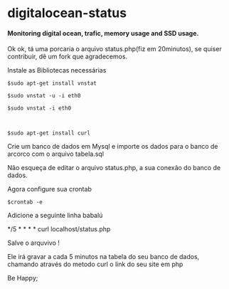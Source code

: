 digitalocean-status
===================

#### Monitoring digital ocean, trafic, memory usage and SSD usage.

Ok ok, tá uma porcaria o arquivo status.php(fiz em 20minutos), se quiser contribuir, dê um fork que agradecemos.


Instale as Bibliotecas necessárias

    $sudo apt-get install vnstat
  
    $sudo vnstat -u -i eth0
  
    $sudo vnstat -i eth0
  


    $sudo apt-get install curl





Crie um banco de dados em Mysql e importe os dados para o banco de arcorco com o arquivo tabela.sql

Não esqueça de editar o arquivo status.php, a sua conexão do banco de dados. 



Agora configure sua crontab

    $crontab -e
  
  
Adicione a seguinte linha babalú

  */5 * * * * curl localhost/status.php
  
Salve o arquvivo !

Ele irá gravar a cada 5 minutos na tabela do seu banco de dados, chamando através do metodo curl o link do seu site em php



Be Happy;
